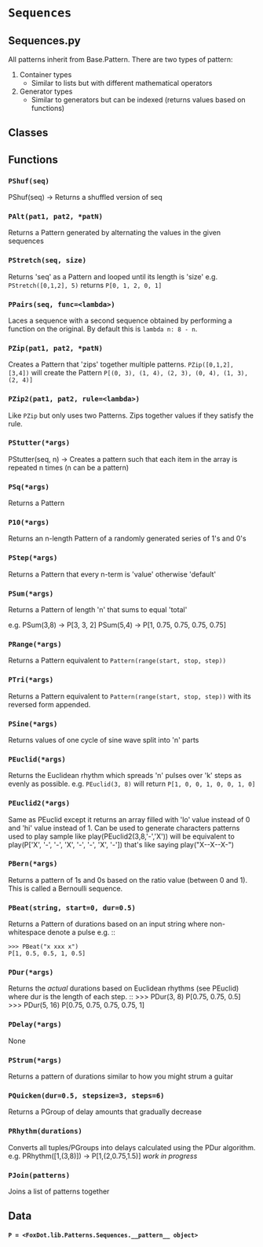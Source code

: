 # `Sequences`

Sequences.py
------------
All patterns inherit from Base.Pattern. There are two types of pattern:

1. Container types
    * Similar to lists but with different mathematical operators
2. Generator types
    * Similar to generators but can be indexed (returns values based on functions)

## Classes

## Functions

### `PShuf(seq)`

PShuf(seq) -> Returns a shuffled version of seq

### `PAlt(pat1, pat2, *patN)`

Returns a Pattern generated by alternating the values in the given sequences 

### `PStretch(seq, size)`

Returns 'seq' as a Pattern and looped until its length is 'size'
e.g. `PStretch([0,1,2], 5)` returns `P[0, 1, 2, 0, 1]` 

### `PPairs(seq, func=<lambda>)`

Laces a sequence with a second sequence obtained
by performing a function on the original. By default this is
`lambda n: 8 - n`. 

### `PZip(pat1, pat2, *patN)`

Creates a Pattern that 'zips' together multiple patterns. `PZip([0,1,2], [3,4])`
will create the Pattern `P[(0, 3), (1, 4), (2, 3), (0, 4), (1, 3), (2, 4)]` 

### `PZip2(pat1, pat2, rule=<lambda>)`

Like `PZip` but only uses two Patterns. Zips together values if they satisfy the rule. 

### `PStutter(*args)`

PStutter(seq, n) -> Creates a pattern such that each item in the array is repeated n times (n can be a pattern) 

### `PSq(*args)`

Returns a Pattern 

### `P10(*args)`

Returns an n-length Pattern of a randomly generated series of 1's and 0's 

### `PStep(*args)`

Returns a Pattern that every n-term is 'value' otherwise 'default' 

### `PSum(*args)`

Returns a Pattern of length 'n' that sums to equal 'total'

e.g. PSum(3,8) -> P[3, 3, 2]
     PSum(5,4) -> P[1, 0.75, 0.75, 0.75, 0.75]

### `PRange(*args)`

Returns a Pattern equivalent to ``Pattern(range(start, stop, step))`` 

### `PTri(*args)`

Returns a Pattern equivalent to ``Pattern(range(start, stop, step))`` with its reversed form
appended.

### `PSine(*args)`

Returns values of one cycle of sine wave split into 'n' parts 

### `PEuclid(*args)`

Returns the Euclidean rhythm which spreads 'n' pulses over 'k' steps as evenly as possible.
e.g. `PEuclid(3, 8)` will return `P[1, 0, 0, 1, 0, 0, 1, 0]` 

### `PEuclid2(*args)`

Same as PEuclid except it returns an array filled with 'lo' value instead of 0
and 'hi' value instead of 1. Can be used to generate characters patterns used to
play sample like play(PEuclid2(3,8,'-','X')) will be equivalent to
play(P['X', '-', '-', 'X', '-', '-', 'X', '-'])
that's like saying play("X--X--X-")

### `PBern(*args)`

Returns a pattern of 1s and 0s based on the ratio value (between 0 and 1).
This is called a Bernoulli sequence. 

### `PBeat(string, start=0, dur=0.5)`

Returns a Pattern of durations based on an input string where
non-whitespace denote a pulse e.g.
::

    >>> PBeat("x xxx x")
    P[1, 0.5, 0.5, 1, 0.5]

### `PDur(*args)`

Returns the *actual* durations based on Euclidean rhythms (see PEuclid) where dur
is the length of each step.
::
    >>> PDur(3, 8)
    P[0.75, 0.75, 0.5]
    >>> PDur(5, 16)
    P[0.75, 0.75, 0.75, 0.75, 1]

### `PDelay(*args)`

None

### `PStrum(*args)`

Returns a pattern of durations similar to how you might strum a guitar 

### `PQuicken(dur=0.5, stepsize=3, steps=6)`

Returns a PGroup of delay amounts that gradually decrease 

### `PRhythm(durations)`

Converts all tuples/PGroups into delays calculated using the PDur algorithm.
e.g.
    PRhythm([1,(3,8)]) -> P[1,(2,0.75,1.5)]
*work in progress*

### `PJoin(patterns)`

Joins a list of patterns together 

## Data

#### `P = <FoxDot.lib.Patterns.Sequences.__pattern__ object>`

